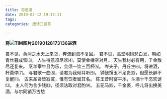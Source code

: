 ```yaml
---
title: 将进酒
date: 2019-02-12 19:17:11
tags:
categories: 唐诗三百首

---
```

**将![TIM图片20190128173136](E:\mxzworkspace\mxz1994.github.io\source\_posts\assets\TIM图片20190128173136.png)进酒**

君不见，黄河之水天上来⑵，奔流到海不复回。
君不见，高堂明镜悲白发，朝如青丝暮成雪⑶。
人生得意须尽欢⑷，莫使金樽空对月。
天生我材必有用，千金散尽还复来。
烹羊宰牛且为乐，会须一饮三百杯⑸。
岑夫子，丹丘生⑹，将进酒，杯莫停⑺。
与君歌一曲⑻，请君为我倾耳听⑼。
钟鼓馔玉不足贵⑽，但愿长醉不复醒⑾。
古来圣贤皆寂寞，惟有饮者留其名。
陈王昔时宴平乐，斗酒十千恣欢谑⑿。
主人何为言少钱⒀，径须沽取对君酌⒁。
五花马⒂，千金裘，呼儿将出换美酒，与尔同销万古愁

